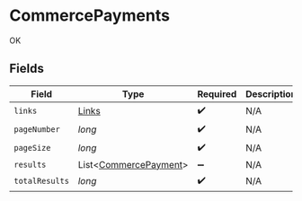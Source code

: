 # CommercePayments

OK


## Fields

| Field                                                           | Type                                                            | Required                                                        | Description                                                     |
| --------------------------------------------------------------- | --------------------------------------------------------------- | --------------------------------------------------------------- | --------------------------------------------------------------- |
| `links`                                                         | [Links](../../models/shared/Links.md)                           | :heavy_check_mark:                                              | N/A                                                             |
| `pageNumber`                                                    | *long*                                                          | :heavy_check_mark:                                              | N/A                                                             |
| `pageSize`                                                      | *long*                                                          | :heavy_check_mark:                                              | N/A                                                             |
| `results`                                                       | List<[CommercePayment](../../models/shared/CommercePayment.md)> | :heavy_minus_sign:                                              | N/A                                                             |
| `totalResults`                                                  | *long*                                                          | :heavy_check_mark:                                              | N/A                                                             |